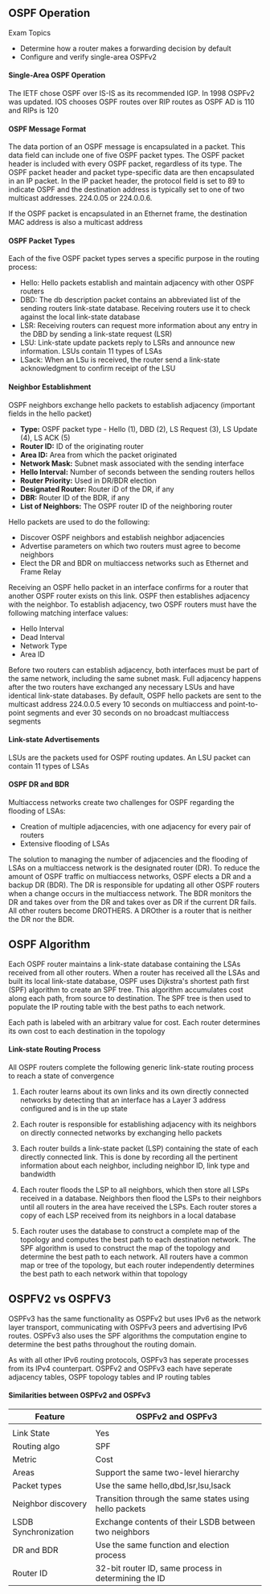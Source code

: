 ## OSPF Operation

Exam Topics
- Determine how a router makes a forwarding decision by default
- Configure and verify single-area OSPFv2

#### Single-Area OSPF Operation 

The IETF chose OSPF over IS-IS as its recommended IGP. In 1998 OSPFv2 was updated. IOS chooses OSPF routes over RIP routes as OSPF AD is 110 and RIPs is 120

#### OSPF Message Format

The data portion of an OSPF message is encapsulated in a packet. This data field can include one of five OSPF packet types. 
The OSPF packet header is included with every OSPF packet, regardless of its type. The OSPF packet header and packet type-specific data are then encapsulated in an IP packet. In the IP packet header, the protocol field is set to 89 to indicate OSPF and the destination address is typically set to one of two multicast addresses. 224.0.05 or 224.0.0.6. 

If the OSPF packet is encapsulated in an Ethernet frame, the destination MAC address is also a multicast address

#### OSPF Packet Types

Each of the five OSPF packet types serves a specific purpose in the routing process:

* Hello: Hello packets establish and maintain adjacency with other OSPF routers
* DBD: The db description packet contains an abbreviated list of the sending routers link-state database. Receiving routers use it to check against the local link-state database
* LSR: Receiving routers can request more information about any entry in the DBD by sending a link-state request (LSR)
* LSU: Link-state update packets reply to LSRs and announce new information. LSUs contain 11 types of LSAs
* LSack: When an LSu is received, the router send a link-state acknowledgment to confirm receipt of the LSU 

#### Neighbor Establishment

OSPF neighbors exchange hello packets to establish adjacency
(important fields in the hello packet)

* **Type:** OSPF packet type - Hello (1), DBD (2), LS Request (3), LS Update (4), LS ACK (5)
* **Router ID:** ID of the originating router 
* **Area ID:** Area from which the packet originated
* **Network Mask:** Subnet mask associated with the sending interface
* **Hello Interval:** Number of seconds between the sending routers hellos
* **Router Priority:** Used in DR/BDR election
* **Designated Router:** Router iD of the DR, if any 
* **DBR:** Router ID of the BDR, if any 
* **List of Neighbors:** The OSPF router ID of the neighboring router 

Hello packets are used to do the following:

- Discover OSPF neighbors and establish neighbor adjacencies
- Advertise parameters on which two routers must agree to become neighbors 
- Elect the DR and BDR on multiaccess networks such as Ethernet and Frame Relay

Receiving an OSPF hello packet in an interface confirms for a router that another OSPF router exists on this link. OSPF then establishes adjacency with the neighbor. To establish adjacency, two OSPF routers must have the following matching interface values:

* Hello Interval
* Dead Interval
* Network Type 
* Area ID 

Before two routers can establish adjacency, both interfaces must be part of the same network, including the same subnet mask. Full adjacency happens after the two routers have exchanged any necessary LSUs and have identical link-state databases. By default, OSPF hello packets are sent to the multicast address 224.0.0.5 every 10 seconds on multiaccess and point-to-point segments and ever 30 seconds on no broadcast multiaccess segments

#### Link-state Advertisements

LSUs are the packets used for OSPF routing updates. An LSU packet can contain 11 types of LSAs

#### OSPF DR and BDR 

Multiaccess networks create two challenges for OSPF regarding the flooding of LSAs:
- Creation of multiple adjacencies, with one adjacency for every pair of routers
- Extensive flooding of LSAs

The solution to managing the number of adjacencies and the flooding of LSAs on a multiaccess network is the designated router (DR). To reduce the amount of OSPF traffic on multiaccess networks, OSPF elects a DR and a backup DR (BDR). The DR is responsible for updating all other OSPF routers when a change occurs in the multiaccess network. The BDR monitors the DR and takes over from the DR and takes over as DR if the current DR fails. All other routers become DROTHERS. A DROther is a router that is neither the DR nor the BDR.

## OSPF Algorithm

Each OSPF router maintains a link-state database containing the LSAs received from all other routers. When a router has received all the LSAs and built its local link-state database, OSPF uses Dijkstra's shortest path first (SPF) algorithm to create an SPF tree. This algorithm accumulates cost along each path, from source to destination. The SPF tree is then used to populate the IP routing table with the best paths to each network. 

Each path is labeled with an arbitrary value for cost. Each router determines its own cost to each destination in the topology

#### Link-state Routing Process

All OSPF routers complete the following generic link-state routing process to reach a state of convergence

1. Each router learns about its own links and its own directly connected networks by detecting that an interface has a Layer 3 address configured and is in the up state 

2. Each router is responsible for establishing adjacency with its neighbors on directly connected networks by exchanging hello packets

3. Each router builds a link-state packet (LSP) containing the state of each directly connected link. This is done by recording all the pertinent information about each neighbor, including neighbor ID, link type and bandwidth

4. Each router floods the LSP to all neighbors, which then store all LSPs received in a database. Neighbors then flood the LSPs to their neighbors until all routers in the area have received the LSPs. Each router stores a copy of each LSP received from its neighbors in a local database

5. Each router uses the database to construct a complete map of the topology and computes the best path to each destination network. The SPF algorithm is used to construct the map of the topology and determine the best path to each network. All routers have a common map or tree of the topology, but each router independently determines the best path to each network within that topology

## OSPFV2 vs OSPFV3

OSPFv3 has the same functionality as OSPFv2 but uses IPv6 as the network layer transport, communicating with OSPFv3 peers and advertising IPv6 routes. OSPFv3 also uses the SPF algorithms the computation engine to determine the best paths throughout the routing domain. 

As with all other IPv6 routing protocols, OSPFv3 has seperate processes from its IPv4 counterpart. OSPFv2 and OSPFv3 each have seperate adjacency tables, OSPF topology tables and IP routing tables 

#### Similarities between OSPFv2 and OSPFv3

| Feature              | OSPFv2 and OSPFv3                                      |
|----------------------|--------------------------------------------------------|
|                      |                                                        |
| Link State           | Yes                                                    |
| Routing algo         | SPF                                                    |
| Metric               | Cost                                                   |
| Areas                | Support the same two-level hierarchy                   |
| Packet types         | Use the same hello,dbd,lsr,lsu,lsack                   |
| Neighbor discovery   | Transition through the same states using hello packets |
| LSDB Synchronization | Exchange contents of their LSDB between two neighbors  |
| DR and BDR           | Use the same function and election process             |
| Router ID            | 32-bit router ID, same process in determining the ID   |

